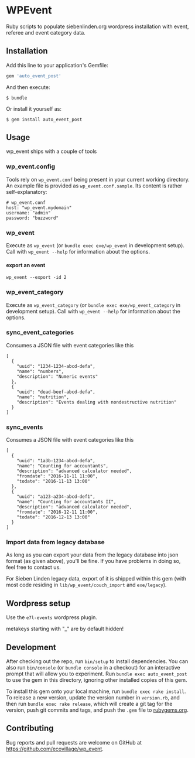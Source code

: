 # WPEvent

Ruby scripts to populate siebenlinden.org wordpress installation with event, referee and event category data.

## Installation

Add this line to your application's Gemfile:

```ruby
gem 'auto_event_post'
```

And then execute:

    $ bundle

Or install it yourself as:

    $ gem install auto_event_post

## Usage

wp_event ships with a couple of tools

### wp_event.config

Tools rely on `wp_event.conf` being present in your current working directory.  An example file is provided as `wp_event.conf.sample`.  Its content is rather self-explanatory:

    # wp_event.conf
    host: "wp_event.mydomain"
    username: "admin"
    password: "buzzword"

### wp_event

Execute as `wp_event` (or `bundle exec exe/wp_event` in development setup).
Call with `wp_event --help` for information about the options.

#### export an event

`wp_event --export -id 2`

### wp_event_category

Execute as `wp_event_category` (or `bundle exec exe/wp_event_category` in development setup).
Call with `wp_event --help` for information about the options.

### sync_event_categories

Consumes a JSON file with event categories like this

    [
      {
        "uuid": "1234-1234-abcd-defa",
        "name": "numbers",
        "description": "Numeric events"
      },
      {
        "uuid": "dead-beef-abcd-defa",
        "name": "nutrition",
        "description": "Events dealing with nondestructive nutrition"
      }
    ]

### sync_events

Consumes a JSON file with event categories like this

    [
      {
        "uuid": "1a3b-1234-abcd-defa",
        "name": "Counting for accountants",
        "description": "advanced calculator needed",
        "fromdate": "2016-11-11 11:00",
        "todate": "2016-11-13 13:00"
      },
      {
        "uuid": "a123-a234-abcd-def1",
        "name": "Counting for accountants II",
        "description": "advanced calculator needed",
        "fromdate": "2016-12-11 11:00",
        "todate": "2016-12-13 13:00"
      }
    ]

### Import data from legacy database

As long as you can export your data from the legacy database into json format (as given above), you'll be fine.  If you have problems in doing so, feel free to contact us.

For Sieben Linden legacy data, export of it is shipped within this gem (with most code residing in `lib/wp_event/couch_import` and `exe/legacy`).

## Wordpress setup

Use the `e7l-events` wordpress plugin.

metakeys starting with "_" are by default hidden!

## Development

After checking out the repo, run `bin/setup` to install dependencies. You can also run `bin/console` (or `bundle console` in a checkout) for an interactive prompt that will allow you to experiment. Run `bundle exec auto_event_post` to use the gem in this directory, ignoring other installed copies of this gem.

To install this gem onto your local machine, run `bundle exec rake install`. To release a new version, update the version number in `version.rb`, and then run `bundle exec rake release`, which will create a git tag for the version, push git commits and tags, and push the `.gem` file to [rubygems.org](https://rubygems.org).

## Contributing

Bug reports and pull requests are welcome on GitHub at https://github.com/ecovillage/wp_event.

